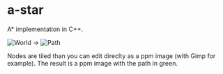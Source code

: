 a-star
======

A* implementation in C++.

![World](https://dl.dropboxusercontent.com/u/15979011/images/world_scaled.png)
->
![Path](https://dl.dropboxusercontent.com/u/15979011/images/path_scaled.png)

Nodes are tiled than you can edit direclty as a ppm image (with Gimp for example).
The result is a ppm image with the path in green.
